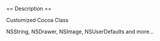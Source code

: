 == Description ==

Customized Cocoa Class

NSString, NSDrawer, NSImage, NSUserDefaults and more...


